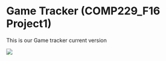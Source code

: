 # Game Tracker (COMP229_F16 Project1)

This is our Game tracker current version

<img src="https://github.com/eddieysong/COMP229_F16_Team_Project_1/raw/master/COMP229_F16_Team_Project_1/specs/shot1.PNG" />
